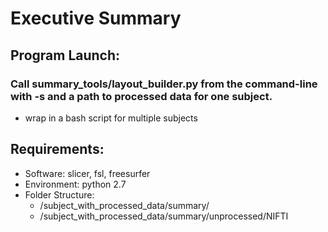 # Executive Summary

## Program Launch:
### Call summary_tools/layout_builder.py from the command-line with -s and a path to processed data for one subject.
- wrap in a bash script for multiple subjects

## Requirements: 
- Software: slicer, fsl, freesurfer
- Environment: python 2.7
- Folder Structure: 
  - /subject_with_processed_data/summary/
  - /subject_with_processed_data/summary/unprocessed/NIFTI

